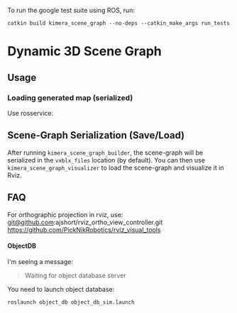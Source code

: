 To run the google test suite using ROS, run:

```
catkin build kimera_scene_graph --no-deps --catkin_make_args run_tests
```

# Dynamic 3D Scene Graph

## Usage

### Loading generated map (serialized)

Use rosservice:

## Scene-Graph Serialization (Save/Load)

After running `kimera_scene_graph_builder`, the scene-graph will be serialized in the `vxblx_files` location (by default).
You can then use `kimera_scene_graph_visualizer` to load the scene-graph and visualize it in Rviz.


## FAQ

For orthographic projection in rviz, use:
git@github.com:ajshort/rviz_ortho_view_controller.git
https://github.com/PickNikRobotics/rviz_visual_tools

#### ObjectDB

I'm seeing a message:
> Waiting for object database server

You need to launch object database:
```
roslaunch object_db object_db_sim.launch 
```

